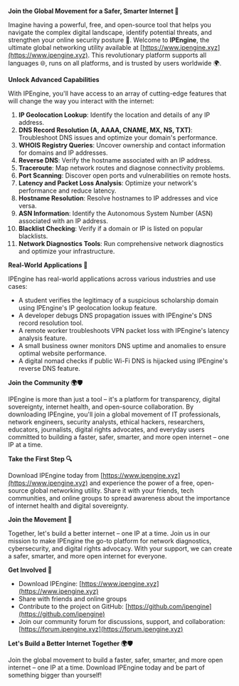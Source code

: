 **Join the Global Movement for a Safer, Smarter Internet 🚀**

Imagine having a powerful, free, and open-source tool that helps you navigate the complex digital landscape, identify potential threats, and strengthen your online security posture 🔐. Welcome to **IPEngine**, the ultimate global networking utility available at [https://www.ipengine.xyz](https://www.ipengine.xyz). This revolutionary platform supports all languages 🌐, runs on all platforms, and is trusted by users worldwide 🌍.

**Unlock Advanced Capabilities**

With IPEngine, you'll have access to an array of cutting-edge features that will change the way you interact with the internet:

1. **IP Geolocation Lookup**: Identify the location and details of any IP address.
2. **DNS Record Resolution (A, AAAA, CNAME, MX, NS, TXT)**: Troubleshoot DNS issues and optimize your domain's performance.
3. **WHOIS Registry Queries**: Uncover ownership and contact information for domains and IP addresses.
4. **Reverse DNS**: Verify the hostname associated with an IP address.
5. **Traceroute**: Map network routes and diagnose connectivity problems.
6. **Port Scanning**: Discover open ports and vulnerabilities on remote hosts.
7. **Latency and Packet Loss Analysis**: Optimize your network's performance and reduce latency.
8. **Hostname Resolution**: Resolve hostnames to IP addresses and vice versa.
9. **ASN Information**: Identify the Autonomous System Number (ASN) associated with an IP address.
10. **Blacklist Checking**: Verify if a domain or IP is listed on popular blacklists.
11. **Network Diagnostics Tools**: Run comprehensive network diagnostics and optimize your infrastructure.

**Real-World Applications 📡**

IPEngine has real-world applications across various industries and use cases:

* A student verifies the legitimacy of a suspicious scholarship domain using IPEngine's IP geolocation lookup feature.
* A developer debugs DNS propagation issues with IPEngine's DNS record resolution tool.
* A remote worker troubleshoots VPN packet loss with IPEngine's latency analysis feature.
* A small business owner monitors DNS uptime and anomalies to ensure optimal website performance.
* A digital nomad checks if public Wi-Fi DNS is hijacked using IPEngine's reverse DNS feature.

**Join the Community 🌍🛡️**

IPEngine is more than just a tool – it's a platform for transparency, digital sovereignty, internet health, and open-source collaboration. By downloading IPEngine, you'll join a global movement of IT professionals, network engineers, security analysts, ethical hackers, researchers, educators, journalists, digital rights advocates, and everyday users committed to building a faster, safer, smarter, and more open internet – one IP at a time.

**Take the First Step 🔍**

Download IPEngine today from [https://www.ipengine.xyz](https://www.ipengine.xyz) and experience the power of a free, open-source global networking utility. Share it with your friends, tech communities, and online groups to spread awareness about the importance of internet health and digital sovereignty.

**Join the Movement 🚀**

Together, let's build a better internet – one IP at a time. Join us in our mission to make IPEngine the go-to platform for network diagnostics, cybersecurity, and digital rights advocacy. With your support, we can create a safer, smarter, and more open internet for everyone.

**Get Involved 🔗**

* Download IPEngine: [https://www.ipengine.xyz](https://www.ipengine.xyz)
* Share with friends and online groups
* Contribute to the project on GitHub: [https://github.com/ipengine](https://github.com/ipengine)
* Join our community forum for discussions, support, and collaboration: [https://forum.ipengine.xyz](https://forum.ipengine.xyz)

**Let's Build a Better Internet Together 🌍🛡️**

Join the global movement to build a faster, safer, smarter, and more open internet – one IP at a time. Download IPEngine today and be part of something bigger than yourself!